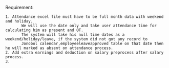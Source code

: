 Requirement:

    1. Attendance excel file must have to be full month data with weekend and holiday.
           We will use the date only and take user attendance time for calculating him as present and OT.
           The system will take his null time dates as a weekend/holiday/leave, if the system did not got any record to 
           Jonobol calendar,employeeleaveapproved table on that date then he will marked as absent on attendance process.
    2. Add extra earnings and deduction on salary preprocess after salary process.
    3. 
    
